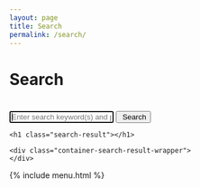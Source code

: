 ```yaml
---
layout: page
title: Search
permalink: /search/
---
```


<div class="container-blog-header">
    <h1><i class="fab fa-searchengin"></i> Search</h1>
    <h1>
        <a href="#" class="menu-toggle" title="Toggle Menu">
            <i class="fas fa-ellipsis-v"></i>
        </a>
    </h1>
</div>

<div class="container-search">
    <form>
        <div>
            <input type="text" class="search-input" placeholder="Enter search keyword(s) and press Enter." autofocus />
            <button type="submit" class="button search-button"><i class="fas fa-search"></i>&nbsp;Search</button>
        </div>
    </form>

    <h1 class="search-result"></h1>

    <div class="container-search-result-wrapper">
    </div>

</div>

<!-- Menu -->

{% include menu.html %}
